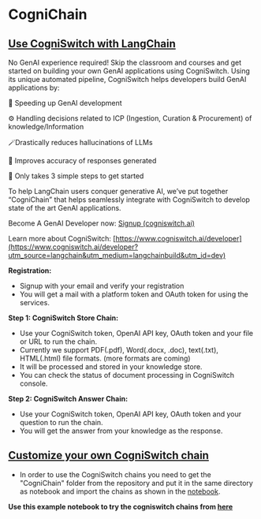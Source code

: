 # CogniChain
## [Use CogniSwitch with LangChain](https://github.com/CogniSwitch/CogniChain#use-cogniswitch-with-langchain)

No GenAI experience required! Skip the classroom and courses and get started on building your own GenAI applications using CogniSwitch. Using its unique automated pipeline, CogniSwitch helps developers build GenAI applications by: 

💨 Speeding up GenAI development  

⚙️ Handling decisions related to ICP (Ingestion, Curation & Procurement) of knowledge/Information 

🪄Drastically reduces hallucinations of LLMs  

🎯 Improves accuracy of responses generated 

🚀 Only takes 3 simple steps to get started 

To help LangChain users conquer generative AI, we’ve put together “CogniChain” that helps seamlessly integrate with CogniSwitch to develop state of the art GenAI applications. 

Become A GenAI Developer now: [Signup (cogniswitch.ai)](https://console.cogniswitch.ai:8443)  

Learn more about CogniSwitch: [https://www.cogniswitch.ai/developer](https://www.cogniswitch.ai/developer?utm_source=langchain&utm_medium=langchainbuild&utm_id=dev) 

**Registration:** 
- Signup with your email and verify your registration 
- You will get a mail with a platform token and OAuth token for using the services. 

**Step 1: CogniSwitch Store Chain:** 
- Use your CogniSwitch token, OpenAI API key, OAuth token and your file or URL to run the chain. 
- Currently we support PDF(.pdf), Word(.docx, .doc), text(.txt), HTML(.html) file formats. (more formats are coming) 
- It will be processed and stored in your knowledge store. 
- You can check the status of document processing in CogniSwitch console. 

**Step 2: CogniSwitch Answer Chain:** 
- Use your CogniSwitch token, OpenAI API key, OAuth token and your question to run the chain. 
- You will get the answer from your knowledge as the response. 

## [Customize your own CogniSwitch chain](https://github.com/CogniSwitch/CogniChain#customize-your-own-cogniswitch-chain)
- In order to use the CogniSwitch chains you need to get the "CogniChain" folder from the repository and put it in the same directory as notebook and import the chains as shown in the [notebook](https://github.com/CogniSwitch/CogniChain/blob/main/notebooks/cogniswitch_chains.ipynb). 

**Use this example notebook to try the cogniswitch chains from [here](https://github.com/CogniSwitch/CogniChain/blob/main/notebooks/cogniswitch_chains.ipynb)**
